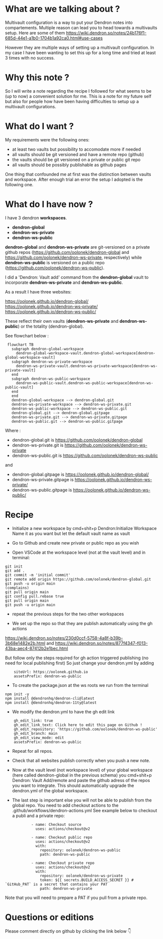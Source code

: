
# What are we talking about ?

Multivault configuration is a way to put your Dendron notes into compartements.
Multiple reason can lead you to head towards a multivaults setup. 
Here are some of them https://wiki.dendron.so/notes/24b176f1-685d-44e1-a1b0-1704b1a92ca0.html#use-cases

However they are multiple ways of setting up a multivault configuration.
In my case I have been wanting to set this up for a long time and tried at least 3 times with no success. 

# Why this note ?

So I will write a note regarding the recipe I followed for what seems to be (up to now) a convenient solution for me. This is a note for my future self but also for people how have been having difficulties to setup up a multivault configurations.

# What do I want ?

My requirements were the following ones:

- at least two vaults but possibility to accomodate more if needed
- all vaults should be git versioned and have a remote repo (github)
- the vaults should be git versioned on a private or public git repo 
- all vaults should be possibly publishable as github pages


One thing that confounded me at first was the distinction between vaults and workspace.
After enough trial an error the setup I adopted is the following one.

# What do I have now ?

I have 3 dendron **workspaces**. 

- **dendron-global**
- **dendron-ws-private**
- **dendron-ws-public**

**dendron-global** and **dendron-ws-private** are git-versioned on a private github repos (https://github.com/oolonek/dendron-global and https://github.com/oolonek/dendron-ws-private, respectively) while **dendron-ws-public** is versioned on a public repo (https://github.com/oolonek/dendron-ws-public). 

I did a 'Dendron: Vault add' command from the **dendron-global** vault to incorporate **dendron-ws-private** and **dendron-ws-public**.

As a result I have three websites:

https://oolonek.github.io/dendron-global/
https://oolonek.github.io/dendron-ws-private/
https://oolonek.github.io/dendron-ws-public/

These reflect their own vaults (**dendron-ws-private** and **dendron-ws-public**) or the totality (dendron-global). 


See flowchart below : 

```mermaid
 flowchart TB
   subgraph dendron-global-workspace
     dendron-global-workspace-vault.dendron-global-workspace[dendron-global-workspace-vault]
   subgraph dendron-ws-private-workspace
     dendron-ws-private-vault.dendron-ws-private-workspace[dendron-ws-private-vault]
   end
   subgraph dendron-ws-public-workspace
     dendron-ws-public-vault.dendron-ws-public-workspace[dendron-ws-public-vault]
   end
   end
   dendron-global-workspace --> dendron-global.git
   dendron-ws-private-workspace --> dendron-ws-private.git
   dendron-ws-public-workspace --> dendron-ws-public.git
   dendron-global.git --> dendron-global.gitpage
   dendron-ws-private.git --> dendron-ws-private.gitpage
   dendron-ws-public.git --> dendron-ws-public.gitpage
```

Where : 

- dendron-global.git is https://github.com/oolonek/dendron-global 
- dendron-ws-private.git is https://github.com/oolonek/dendron-ws-private
- dendron-ws-public.git is https://github.com/oolonek/dendron-ws-public

and

- dendron-global.gitpage is https://oolonek.github.io/dendron-global/
- dendron-ws-private.gitpage is https://oolonek.github.io/dendron-ws-private/
- dendron-ws-public.gitpage is https://oolonek.github.io/dendron-ws-public/

# Recipe

- Initialize a new workspace by cmd+shit+p Dendron:Initialize Workspace
Name it as you want but let the default vault name as vault

- Go to Github and create new private or public repo as you wish

- Open VSCode at the workspace level (not at the vault level) and in terminal:

```
git init
git add . 
git commit -m 'initial commit'
git remote add origin https://github.com/oolonek/dendron-global.git
git push -u origin main
(complains)
git pull origin main  
git config pull.rebase true
git pull origin main  
git push -u origin main
```

- repeat the previous steps for the two other workspaces

- We set up the repo so that they are publish automatically using the gh actions

https://wiki.dendron.so/notes/230d0ccf-5758-4a8f-b39b-3b68e1482e2b.html
and 
https://wiki.dendron.so/notes/877f4347-f013-43ba-aec4-87412b2e1bec.html

But follow only the steps required for gh action triggered publishing (no need for local publishing first)
So just change your dendron.yml  by adding

```
    siteUrl: https://oolonek.github.io
    assetsPrefix: dendron-ws-public
```

- To create the package.json at the ws roots we run from the terminal

```
npm init -y
npm install @dendronhq/dendron-cli@latest
npm install @dendronhq/dendron-11ty@latest
```

- We modify the dendron.yml to have the gh edit link

```
    gh_edit_link: true
    gh_edit_link_text: Click here to edit this page on Github !
    gh_edit_repository: 'https://github.com/oolonek/dendron-ws-public'
    gh_edit_branch: main
    gh_edit_view_mode: edit
    assetsPrefix: dendron-ws-public
```

- Repeat for all repos. 

- Check that all websites publish correctly when you push a new note.

- Now at the vault level (not workspace level) of your global workspace (here called dendron-global in the previous schema) you cmd+shit+p Dendron: Vault Add/remote and paste the github adress of the repos you want to integrate.
This should automatically upgrade the dendron.yml of the global workspace.

- The last step is important else you will not be able to publish from the global repo. You need to add checkout actions to the .github/workflows/dendron-actions.yml See example below to checkout a publi and a private repo:

```
            - name: Checkout source
              uses: actions/checkout@v2

            - name: Checkout public repo
              uses: actions/checkout@v2
              with:
                repository: oolonek/dendron-ws-public
                path: dendron-ws-public

            - name: Checkout private repo
              uses: actions/checkout@v2
              with:
                repository: oolonek/dendron-ws-private
                token: ${{ secrets.BUILD_ACCESS_SECRET }} # `GitHub_PAT` is a secret that contains your PAT
                path: dendron-ws-private

```

Note that you will need to prepare a PAT if you pull from a private repo.

# Questions or editions

Please comment directly on github by clicking the link below 👇





